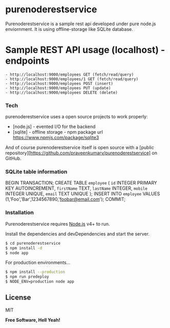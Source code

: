 # purenoderestservice

Purenoderestservice is a sample rest api developed under pure node.js enviornment. It is using offline-storage like SQLite database.

# Sample REST API usage (localhost) - endpoints
    - http://localhost:9000/employees GET (fetch/read/query)
    - http://localhost:9000/employees/1 GET (fetch/read/query)
    - http://localhost:9000/employees POST (insert)
    - http://localhost:9000/employees PUT (update)
    - http://localhost:9000/employees DELETE (delete)

### Tech

purenoderestservice uses a open source projects to work properly:
* [node.js] - evented I/O for the backend
* [sqlite] - offline storage - npm package url https://www.npmjs.com/package/sqlite3

And of course purenoderestservice itself is open source with a [public repository][https://github.com/praveenkumarv/purenoderestservice]
 on GitHub.

### SQLite table information
BEGIN TRANSACTION;
CREATE TABLE `employee` (
	`id`	INTEGER PRIMARY KEY AUTOINCREMENT,
	`firstName`	TEXT,
	`lastName`	INTEGER,
	`mobile`	INTEGER UNIQUE,
	`email`	TEXT UNIQUE
);
INSERT INTO `employee` VALUES (1,'Foo','Bar',1234567890,'foobar@email.com');
COMMIT;

### Installation

Purenoderestservice requires [Node.js](https://nodejs.org/) v4+ to run.

Install the dependencies and devDependencies and start the server.

```sh
$ cd purenoderestservice
$ npm install -d
$ node app
```

For production environments...

```sh
$ npm install --production
$ npm run predeploy
$ NODE_ENV=production node app
```

License
----
MIT

**Free Software, Hell Yeah!**
